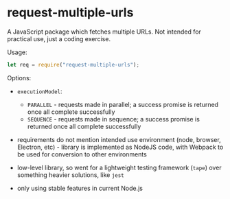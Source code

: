 # request-multiple-urls

A JavaScript package which fetches multiple URLs. Not intended for practical use, just a coding exercise.

Usage:
```js
let req = require("request-multiple-urls");
```

Options:
- `executionModel`:
  - `PARALLEL` - requests made in parallel; a success promise is returned once all complete successfully
  - `SEQUENCE` - requests made in sequence; a success promise is returned once all complete successfully

- requirements do not mention intended use environment (node, browser, Electron, etc) - library is implemented as NodeJS code, with Webpack to be used for conversion to other environments
- low-level library, so went for a lightweight testing framework (`tape`) over something heavier solutions, like `jest`
- only using stable features in current Node.js